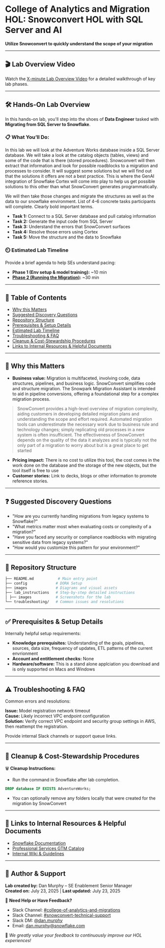 # College of Analytics and Migration HOL: Snowconvert HOL with SQL Server and AI
**Utilize Snowconvert to quickly understand the scope of your migration**

---

## 🎬 Lab Overview Video
Watch the [X-minute Lab Overview Video](overview.mp4) for a detailed walkthrough of key lab phases.

---

## 🛠️ Hands-On Lab Overview

In this hands-on lab, you'll step into the shoes of **Data Engineer** tasked with **Migrating from SQL Server to Snowflake**.

### 📋 What You’ll Do:
In this lab we will look at the Adventure Works database inside a SQL Server database. We will take a look at the catalog objects (tables, views) and some of the code that is there (stored procedures). Snowconvert will then extract that information and look for possible roadblocks to a migration and processes to consider. It will suggest some solutions but we will find out that the solutions it offers are not a best practice. This is where the GenAI integration of Snowflake Cortex will come into play to help us get possible solutions to this other than what SnowConvert generates programmatically.

We will then take those changes and migrate the structures as well as the data to our snowflake environment.
List of 4–6 concrete tasks participants will complete. Clearly bold important terms.
- **Task 1:** Connect to a SQL Server database and pull catalog information
- **Task 2:** Generate the input code from SQL Server
- **Task 3:** Understand the errors that SnowConvert surfaces
- **Task 4:** Resolve those errors using Cortex
- **Task 5:** Move the structure and the data to Snowflake

### ⏲️ Estimated Lab Timeline

Provide a brief agenda to help SEs understand pacing:

- **Phase 1 (Env setup & model training):** ~10 min
- **[Phase 2 (Running the Migration)](/lab_instructions/readme.md):** ~30 min
  
---

## 📖 Table of Contents

- [Why this Matters](#-why-this-matters)
- [Suggested Discovery Questions](#-suggested-discovery-questions)
- [Repository Structure](#-repository-structure)
- [Prerequisites & Setup Details](#-prerequisites--setup-details)
- [Estimated Lab Timeline](#-estimated-lab-timeline)
- [Troubleshooting & FAQ](#%EF%B8%8F-troubleshooting--faq)
- [Cleanup & Cost-Stewardship Procedures](#-cleanup--cost-stewardship-procedures)
- [Links to Internal Resources & Helpful Documents](#-links-to-internal-resources--helpful-documents)

---

## 📌 Why this Matters

- **Business value:** Migration is multifaceted, involving code, data structures, pipelines, and business logic. SnowConvert simplifies code and structure migration. The Snowpark Migration Assistant is intended to aid in pipeline conversions, offering a foundational step for a complex migration process. 
> SnowConvert provides a high-level overview of migration complexity, aiding customers in developing detailed migration plans and understanding the scope and effort required. Automated migration tools can underestimate the necessary work due to business rule and technology changes; simply replicating old processes in a new system is often insufficient. The effectiveness of SnowConvert depends on the quality of the data it analyzes and is typically not the only part of a migration to worry about but is a great place to get started
- **Pricing impact:** There is no cost to utilize this tool, the cost comes in the work done on the database and the storage of the new objects, but the tool itself is free to use
- **Customer stories:** Link to decks, blogs or other information to promote reference stories.

---

## ❓ Suggested Discovery Questions

- "How are you currently handling migrations from legacy systems to Snowflake?"
- "What metrics matter most when evaluating costs or complexity of a migration?"
- "Have you faced any security or compliance roadblocks with migrating sensitive data from legacy systems?"
- "How would you customize this pattern for your environment?"

---

## 📂 Repository Structure

```bash
├── README.md           # Main entry point
├── config             # DORA Setup
├── images             # Diagrams and visual assets
├── lab_instructions   # Step-by-step detailed instructions
│ ├── images           # Screenshots for the lab
└── troubleshooting/   # Common issues and resolutions
```
---

## ✅ Prerequisites & Setup Details

Internally helpful setup requirements:

- **Knowledge prerequisites:** Understanding of the goals, pipelines, sources, data size, frequency of updates, ETL patterns of the current envrionment
- **Account and entitlement checks:** None
- **Hardware/software:** This is a stand alone applciation you download and is only supported on Macs and Windows

---

## ⚠️ Troubleshooting & FAQ

Common errors and resolutions:

**Issue:** Model registration network timeout  
**Cause:** Likely incorrect VPC endpoint configuration  
**Solution:** Verify correct VPC endpoint and security group settings in AWS, then reattempt the registration.

Provide internal Slack channels or support queue links.

---

## 🧹 Cleanup & Cost-Stewardship Procedures

🗑 **Cleanup Instructions:**
- Run the command in Snowflake after lab completion.
```sql
DROP database IF EXISTS AdventureWorks;
``` 
- You can optionally remove any folders locally that were created for the migration by SnowConvert

---


## 🔗 Links to Internal Resources & Helpful Documents

- [Snowflake Documentation](https://docs.snowflake.com/en/migrations/snowconvert-docs/general/getting-started/README)
- [Professional Services GTM Catalog](https://snowflake.seismic.com/Link/Content/DC4X82m96XPWcGWGMpCRMpMPW4p3)
- [Internal Wiki & Guidelines](#)

---

## 👤 Author & Support

**Lab created by:** Dan Murphy – SE Enablement Senior Manager  
**Created on:** July 23, 2025 | **Last updated:** July 23, 2025

💬 **Need Help or Have Feedback?**  
- Slack Channel: [#college-of-analytics-and-migrations](https://snowflake.enterprise.slack.com/archives/C06R6B6MBNC)  
- Slack Channel: [#snowconvert-technical-support](https://snowflake.enterprise.slack.com/archives/C04QD2LN37H)  
- Slack DM: [@dan.murphy](https://snowflake.enterprise.slack.com/team/WEJR92JS2)  
- Email: [dan.murphy@snowflake.com](mailto:dan.murphy@snowflake.com)

🌟 *We greatly value your feedback to continuously improve our HOL experiences!*
